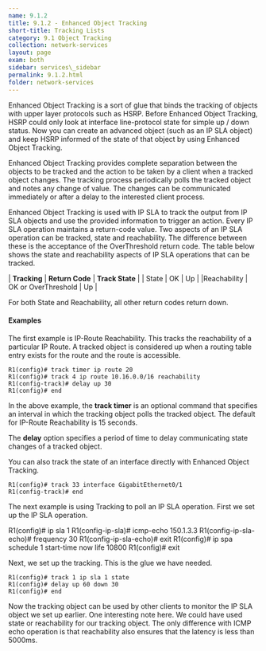 ```yaml
---
name: 9.1.2
title: 9.1.2 - Enhanced Object Tracking
short-title: Tracking Lists
category: 9.1 Object Tracking
collection: network-services
layout: page
exam: both
sidebar: services\_sidebar
permalink: 9.1.2.html
folder: network-services
---
```

Enhanced Object Tracking is a sort of glue that binds the tracking of objects with upper layer protocols such as HSRP. Before Enhanced Object Tracking, HSRP could only look at interface line-protocol state for simple up / down status. Now you can create an advanced object (such as  an IP SLA object) and keep HSRP informed of the state of that object by using Enhanced Object Tracking.

Enhanced Object Tracking provides complete separation between the objects to be tracked and the action to be taken by a client when a tracked object changes. The tracking process periodically polls the tracked object and notes any change of value. The changes can be communicated immediately or after a delay to the interested client process.

Enhanced Object Tracking is used with IP SLA to track the output from IP SLA objects and use the provided information to trigger an action. Every IP SLA operation maintains a return-code value. Two aspects of an IP SLA operation can be tracked, state and reachability. The difference between these is the acceptance of the OverThreshold return code. The table below shows the state and reachability aspects of IP SLA operations that can be tracked.

| **Tracking**      | **Return Code** | **Track State** |
| State | OK | Up |
|Reachability | OK or OverThreshold | Up |

For both State and Reachability, all other return codes return down.

#### Examples

The first example is IP-Route Reachability. This tracks the reachability of a particular IP Route. A tracked object is considered up when a routing table entry exists for the route and the route is accessible.
```
R1(config)# track timer ip route 20
R1(config)# track 4 ip route 10.16.0.0/16 reachability
R1(config-track)# delay up 30
R1(config)# end
```
In the above example, the **track timer** is an optional command that specifies an interval in which the tracking object polls the tracked object. The default for IP-Route Reachability is 15 seconds.

The **delay** option specifies a period of time to delay communicating state changes of a tracked object.

You can also track the state of an interface directly with Enhanced Object Tracking.
```
R1(config)# track 33 interface GigabitEthernet0/1
R1(config-track)# end
```

The next example is using Tracking to poll an IP SLA operation. First we set up the IP SLA operation.

R1(config)# ip sla 1
R1(config-ip-sla)# icmp-echo 150.1.3.3
R1(config-ip-sla-echo)# frequency 30
R1(config-ip-sla-echo)# exit
R1(config)# ip spa schedule 1 start-time now life 10800
R1(config)# exit

Next, we set up the tracking. This is the glue we have needed.
```
R1(config)# track 1 ip sla 1 state
R1(config)# delay up 60 down 30
R1(config)# end
```

Now the tracking object can be used by other clients to monitor the IP SLA object we set up earlier. One interesting note here. We could have used state or reachability for our tracking object. The only difference with ICMP echo operation is that reachability also ensures that the latency is less than 5000ms.
